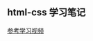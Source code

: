 ## html-css 学习笔记
[参考学习视频](https://www.bilibili.com/video/BV1XJ411X7Ud/?p=147&spm_id_from=pageDriver&vd_source=9e2ba4b50bf2f77a99bf6730fff5a11a)
